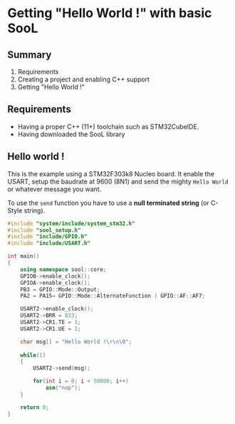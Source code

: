 Getting "Hello World !" with basic SooL 
===============================================

Summary
----------------------------------------------

 1. Requirements
 2. Creating a project and enabling C++ support
 3. Getting "Hello World !"

Requirements
-----------------------------------------------

 - Having a proper C++ (11+) toolchain such as STM32CubeIDE.
 - Having downloaded the SooL library

Hello world !
------------------------------------------

This is the example using a STM32F303k8 Nucleo board. It enable the USART, setup the baudrate at 9600 (8N1) and send 
the mighty `Hello World` or whatever message you want.

To use the `send` function you have to use a **null terminated string** (or C-Style string).

```cpp
#include "system/include/system_stm32.h"
#include "sool_setup.h"
#include "include/GPIO.h"
#include "include/USART.h"

int main()
{
	using namespace sool::core;
	GPIOB->enable_clock();
	GPIOA->enable_clock();
	PB3 = GPIO::Mode::Output;
	PA2 = PA15= GPIO::Mode::AlternateFunction | GPIO::AF::AF7;

	USART2->enable_clock();
	USART2->BRR = 833;
	USART2->CR1.TE = 1;
	USART2->CR1.UE = 1;

	char msg[] = "Hello World !\r\n\0";
	
	while(1)
	{
		USART2->send(msg);

		for(int i = 0; i < 50000; i++)
		    asm("nop");
	}

	return 0;
}
```